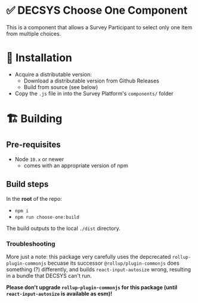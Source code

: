 # ✅ DECSYS Choose One Component

This is a component that allows a Survey Participant to select only one item from multiple choices.

# 🎉 Installation

- Acquire a distributable version:
  - Download a distributable version from Github Releases
  - Build from source (see below)
- Copy the `.js` file in into the Survey Platform's `components/` folder

# 🏗 Building

## Pre-requisites

- Node `10.x` or newer
  - comes with an appropriate version of npm

## Build steps

In the **root** of the repo:

- `npm i`
- `npm run choose-one:build`

The build outputs to the local `./dist` directory.

### Troubleshooting

More just a note: this package very carefully uses the depcrecated `rollup-plugin-commonjs` becuase its successor `@rollup/plugin-commonjs` does something (?) differently, and builds `react-input-autosize` wrong, resulting in a bundle that DECSYS can't run.

**Please don't upgrade `rollup-plugin-commonjs` for this package (until `react-input-autosize` is available as esm)!**
